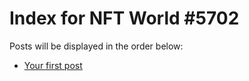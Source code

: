 # Index for NFT World #5702
Posts will be displayed in the order below:

- [Your first post](./001-first.md)


